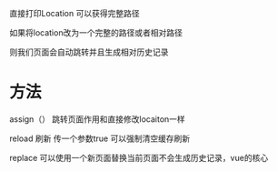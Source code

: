 直接打印Location 可以获得完整路径

如果将location改为一个完整的路径或者相对路径

则我们页面会自动跳转并且生成相对历史记录

 

# 方法

assign（） 跳转页面作用和直接修改locaiton一样

reload 刷新 传一个参数true 可以强制清空缓存刷新

replace 可以使用一个新页面替换当前页面不会生成历史记录，vue的核心